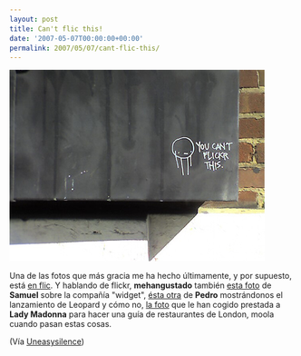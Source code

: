 ```yaml
---
layout: post
title: Can't flic this!
date: '2007-05-07T00:00:00+00:00'
permalink: 2007/05/07/cant-flic-this/
---
```

<img class="centro_borde" src='/assets/485633024_8bd2a411d4.png' alt='flickr' />

Una de las fotos que más gracia me ha hecho últimamente, y por supuesto, está <a href="http://www.flickr.com/photos/heather/485633024/">en flic</a>. Y hablando de flickr, <strong>mehangustado</strong> también <a href="http://www.flickr.com/photos/sopmacsl/486776507/">esta foto</a> de <strong>Samuel</strong> sobre la compañía "widget", <a href="http://www.flickr.com/photos/pedroaznar/487353840/">ésta otra</a> de <strong>Pedro</strong> mostrándonos el lanzamiento de Leopard y cómo no, <a href="http://www.flickr.com/photos/lady-madonna/98239102/">la foto</a> que le han cogido prestada a <strong>Lady Madonna</strong> para hacer una guía de restaurantes de London, moola cuando pasan estas cosas.

(Vía <a href="http://uneasysilence.com/archive/2007/05/10583/">Uneasysilence</a>)
